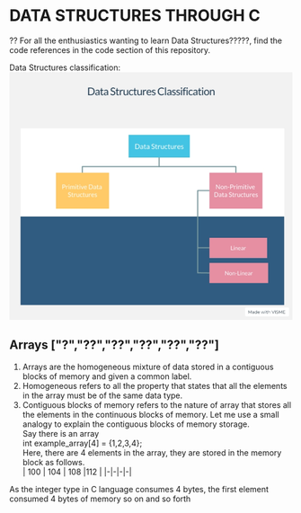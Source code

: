 
# DATA STRUCTURES THROUGH C

?? For all the enthusiastics wanting to learn Data Structures?????, find the code references in the code section of this repository.

Data Structures classification:  
![Classification-of-data-structures](img/classification.jpg)
## Arrays ["?","??","??","??","??","??"]
1) Arrays are the homogeneous mixture of data stored in a contiguous blocks of memory and given a common label.
2) Homogeneous refers to all the property that states that all the elements in the array must be of the same data type.
3) Contiguous blocks of memory refers to the nature of array that stores all the elements in the continuous blocks of memory.
Let me use a small analogy to explain the contiguous blocks of memory storage.  
Say there is  an array  
int example_array[4] = {1,2,3,4};  
Here, there are 4 elements in the array, they are stored in the memory block as follows.  
| 100 | 104 | 108 |112 |
|-|-|-|-|  

As the integer type in C language consumes 4 bytes, the first element consumed 4 bytes of memory so on and so forth


